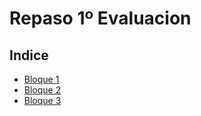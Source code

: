# Repaso 1º Evaluacion

## Indice
- [Bloque 1](Bloque-1)
- [Bloque 2](Bloque-2)
- [Bloque 3](Bloque-3)